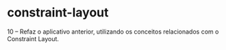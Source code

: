 # constraint-layout
10 – Refaz o aplicativo anterior, utilizando os conceitos relacionados com o Constraint Layout.
